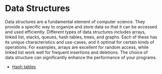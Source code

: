 # Data Structures

Data structures are a fundamental element of computer science. They provide a specific way to organize and store data so that it can be accessed and used efficiently. Different types of data structures includes arrays, linked list, stacks, queues, hash tables, trees, and graphs. Each of these has its unique characteristics and use-cases, and it optimal for certain kinds of operations. For examples, arrays are excellent for random access, while linked list work well for frequent insertions and deletions. The choice of data structure can significantly enhance the performance of your programs.

- [Hash tables](hash-tables/README.md)